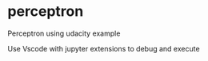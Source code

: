 # perceptron
Perceptron using udacity example

Use Vscode with jupyter extensions to debug and execute

